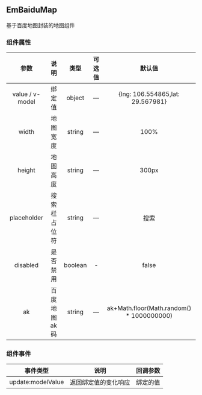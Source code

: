 ## EmBaiduMap

基于百度地图封装的地图组件

### 组件属性

|      参数       |     说明     |  类型   | 可选值 |                   默认值                   |
| :-------------: | :----------: | :-----: | :----: | :----------------------------------------: |
| value / v-model |    绑定值    | object  |   —    |      {lng: 106.554865,lat: 29.567981}      |
|      width      |   地图宽度   | string  |   —    |                    100%                    |
|     height      |   地图高度   | string  |   —    |                   300px                    |
|   placeholder   | 搜索栏占位符 | string  |   —    |                    搜索                    |
|    disabled     |   是否禁用   | boolean |   -    |                   false                    |
|       ak        | 百度地图ak码 | string  |   —    | ak+Math.floor(Math.random() \* 1000000000) |

### 组件事件

|     事件类型      |         说明         | 回调参数 |
| :---------------: | :------------------: | :------: |
| update:modelValue | 返回绑定值的变化响应 | 绑定的值 |
